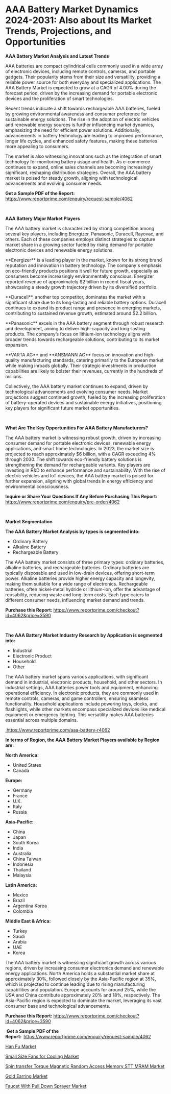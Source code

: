 <p><h1>AAA Battery Market Dynamics 2024-2031: Also about Its Market Trends, Projections, and Opportunities</h1></p><p><strong>AAA Battery Market Analysis and Latest Trends</strong></p>
<p><p>AAA batteries are compact cylindrical cells commonly used in a wide array of electronic devices, including remote controls, cameras, and portable gadgets. Their popularity stems from their size and versatility, providing a reliable power source for both everyday and specialized applications. The AAA Battery Market is expected to grow at a CAGR of 4.00% during the forecast period, driven by the increasing demand for portable electronic devices and the proliferation of smart technologies.</p><p>Recent trends indicate a shift towards rechargeable AAA batteries, fueled by growing environmental awareness and consumer preference for sustainable energy solutions. The rise in the adoption of electric vehicles and renewable energy sources is further influencing market dynamics, emphasizing the need for efficient power solutions. Additionally, advancements in battery technology are leading to improved performance, longer life cycles, and enhanced safety features, making these batteries more appealing to consumers.</p><p>The market is also witnessing innovations such as the integration of smart technology for monitoring battery usage and health. As e-commerce continues to expand, online sales channels are becoming increasingly significant, reshaping distribution strategies. Overall, the AAA battery market is poised for steady growth, aligning with technological advancements and evolving consumer needs.</p></p>
<p><strong>Get a Sample PDF of the Report:&nbsp;</strong> <a href="https://www.reportprime.com/enquiry/request-sample/4062">https://www.reportprime.com/enquiry/request-sample/4062</a></p>
<p>&nbsp;</p>
<p><strong>AAA Battery Major Market Players</strong></p>
<p><p>The AAA battery market is characterized by strong competition among several key players, including Energizer, Panasonic, Duracell, Rayovac, and others. Each of these companies employs distinct strategies to capture market share in a growing sector fueled by rising demand for portable electronic devices and renewable energy solutions.</p><p>**Energizer** is a leading player in the market, known for its strong brand reputation and innovation in battery technology. The company's emphasis on eco-friendly products positions it well for future growth, especially as consumers become increasingly environmentally conscious. Energizer reported revenue of approximately $2 billion in recent fiscal years, showcasing a steady growth trajectory driven by its diversified portfolio.</p><p>**Duracell**, another top competitor, dominates the market with a significant share due to its long-lasting and reliable battery options. Duracell continues to expand its product range and presence in emerging markets, contributing to sustained revenue growth, estimated around $2.2 billion. </p><p>**Panasonic** excels in the AAA battery segment through robust research and development, aiming to deliver high-capacity and long-lasting products. The company’s focus on lithium-ion technology aligns with broader trends towards rechargeable solutions, contributing to its market expansion.</p><p>**VARTA AG** and **ANSMANN AG** focus on innovation and high-quality manufacturing standards, catering primarily to the European market while making inroads globally. Their strategic investments in production capabilities are likely to bolster their revenues, currently in the hundreds of millions.</p><p>Collectively, the AAA battery market continues to expand, driven by technological advancements and evolving consumer needs. Market projections suggest continued growth, fueled by the increasing proliferation of battery-operated devices and sustainable energy initiatives, positioning key players for significant future market opportunities.</p></p>
<p>&nbsp;</p>
<p><strong>What Are The Key Opportunities For AAA Battery Manufacturers?</strong></p>
<p><p>The AAA battery market is witnessing robust growth, driven by increasing consumer demand for portable electronic devices, renewable energy applications, and smart home technologies. In 2023, the market size is projected to reach approximately $6 billion, with a CAGR exceeding 4% through 2030. The shift towards eco-friendly battery solutions is strengthening the demand for rechargeable variants. Key players are investing in R&D to enhance performance and sustainability. With the rise of electric vehicles and IoT devices, the AAA battery market is poised for further expansion, aligning with global trends in energy efficiency and environmental consciousness.</p></p>
<p><strong>Inquire or Share Your Questions If Any Before Purchasing This Report:</strong> <a href="https://www.reportprime.com/enquiry/pre-order/4062">https://www.reportprime.com/enquiry/pre-order/4062</a></p>
<p>&nbsp;</p>
<p><strong>Market Segmentation</strong></p>
<p><strong>The AAA Battery Market Analysis by types is segmented into:</strong></p>
<p><ul><li>Ordinary Battery</li><li>Alkaline Battery</li><li>Rechargeable Battery</li></ul></p>
<p><p>The AAA battery market consists of three primary types: ordinary batteries, alkaline batteries, and rechargeable batteries. Ordinary batteries are typically disposable and used in low-drain devices, offering short-term power. Alkaline batteries provide higher energy capacity and longevity, making them suitable for a wide range of electronics. Rechargeable batteries, often nickel-metal hydride or lithium-ion, offer the advantage of reusability, reducing waste and long-term costs. Each type caters to different consumer needs, influencing market demand and trends.</p></p>
<p><strong>Purchase this Report:&nbsp;</strong><a href="https://www.reportprime.com/checkout?id=4062&price=3590">https://www.reportprime.com/checkout?id=4062&price=3590</a></p>
<p>&nbsp;</p>
<p><strong>The AAA Battery Market Industry Research by Application is segmented into:</strong></p>
<p><ul><li>Industrial</li><li>Electronic Product</li><li>Household</li><li>Other</li></ul></p>
<p><p>The AAA battery market spans various applications, with significant demand in industrial, electronic products, household, and other sectors. In industrial settings, AAA batteries power tools and equipment, enhancing operational efficiency. In electronic products, they are commonly used in remote controls, cameras, and game controllers, ensuring seamless functionality. Household applications include powering toys, clocks, and flashlights, while other markets encompass specialized devices like medical equipment or emergency lighting. This versatility makes AAA batteries essential across multiple domains.</p></p>
<p><a href="https://www.reportprime.com/aaa-battery-r4062">&nbsp;https://www.reportprime.com/aaa-battery-r4062</a></p>
<p><strong>In terms of Region, the AAA Battery Market Players available by Region are:</strong></p>
<p>
    <p> <strong> North America: </strong>
        <ul>
            <li>United States</li>
            <li>Canada</li>
        </ul>
        </p> 
    <p> <strong> Europe: </strong>
        <ul>
            <li>Germany</li>
            <li>France</li>
            <li>U.K.</li>
            <li>Italy</li>
            <li>Russia</li>
        </ul>
        </p> 
    <p> <strong> Asia-Pacific: </strong>
        <ul>
            <li>China</li>
            <li>Japan</li>
            <li>South Korea</li>
            <li>India</li>
            <li>Australia</li>
            <li>China Taiwan</li>
            <li>Indonesia</li>
            <li>Thailand</li>
            <li>Malaysia</li>
        </ul>
        </p> 
    <p> <strong> Latin America: </strong>
        <ul>
            <li>Mexico</li>
            <li>Brazil</li>
            <li>Argentina Korea</li>
            <li>Colombia</li>
        </ul>
        </p> 
    <p> <strong> Middle East & Africa: </strong>
        <ul>
            <li>Turkey</li>
            <li>Saudi</li>
            <li>Arabia</li>
            <li>UAE</li>
            <li>Korea</li>
        </ul>
    </p>
    </p>
<p><p>The AAA battery market is witnessing significant growth across various regions, driven by increasing consumer electronics demand and renewable energy applications. North America holds a substantial market share at approximately 30%, followed closely by the Asia-Pacific region at 35%, which is projected to continue leading due to rising manufacturing capabilities and population. Europe accounts for around 25%, while the USA and China contribute approximately 20% and 18%, respectively. The Asia-Pacific region is expected to dominate the market, leveraging its vast consumer base and technological advancements.</p></p>
<p><strong>Purchase this Report: </strong><a href="https://www.reportprime.com/checkout?id=4062&price=3590">https://www.reportprime.com/checkout?id=4062&price=3590</a></p>
<p>&nbsp;<strong>Get a Sample PDF of the Report:&nbsp;&nbsp;</strong><a href="https://www.reportprime.com/enquiry/request-sample/4062">https://www.reportprime.com/enquiry/request-sample/4062</a></p>
<p><strong></strong></p>
<p><p><a href="https://www.linkedin.com/pulse/strategic-insights-global-han-fu-market-trends-2024-2031-covered-136-c3uoe?trackingId=QELaZHZPTYOJU1G5r%2B1Nng%3D%3D">Han Fu Market</a></p><p><a href="https://issuu.com/reportprime-2/docs/small-size-fans-for-cooling-market-_6754fa0137be35">Small Size Fans for Cooling Market</a></p><p><a href="https://github.com/SamiaChowdhury801/Market-Research-Report-List-1/blob/main/spin-transfer-torque-magnetic-random-access-memory-stt-mram-market.md">Spin transfer Torque Magnetic Random Access Memory STT MRAM Market</a></p><p><a href="https://www.linkedin.com/pulse/gold-earring-market-size-share-trends-analysis-report-product-ovlse?trackingId=e7xIMlv8RLOHNhoe%2FwBSZQ%3D%3D">Gold Earring Market</a></p><p><a href="https://issuu.com/reportprime-2/docs/faucet-with-pull-down-sprayer-marke_0ea65aa8226c9f">Faucet With Pull Down Sprayer Market</a></p></p>
